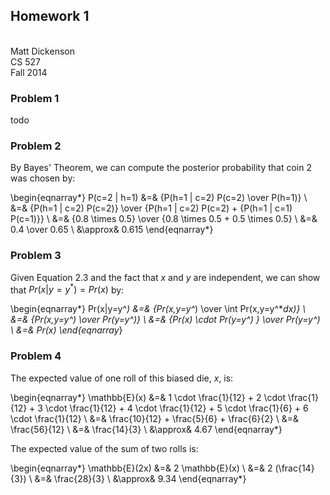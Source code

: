 ## Homework 1
\
Matt Dickenson \
CS 527 \
Fall 2014

### Problem 1

todo

### Problem 2

By Bayes' Theorem, we can compute the posterior probability that coin 2 was chosen by:

\begin{eqnarray*}
P(c=2 | h=1) &=& {P(h=1 | c=2) P(c=2) \over P(h=1)} \\
&=& {P(h=1 | c=2) P(c=2)} \over {P(h=1 | c=2) P(c=2) + {P(h=1 | c=1) P(c=1)}} \\
&=& {0.8 \times 0.5} \over {0.8 \times 0.5 + 0.5 \times 0.5} \\
&=& 0.4 \over 0.65 \\
&\approx& 0.615
\end{eqnarray*}

### Problem 3

Given Equation 2.3 and the fact that $x$ and $y$ are independent, we can show that $Pr(x|y=y^*)=Pr(x)$ by:

\begin{eqnarray*}
Pr(x|y=y^*) &=& {Pr(x,y=y^*) \over \int Pr(x,y=y^**dx)} \\
&=& {Pr(x,y=y^*) \over Pr(y=y^*)} \\
&=& {Pr(x) \cdot Pr(y=y^*) } \over Pr(y=y^*) \\
&=& Pr(x)
\end{eqnarray*}

### Problem 4

The expected value of one roll of this biased die, $x$, is:

\begin{eqnarray*}
\mathbb{E}(x) &=& 1 \cdot \frac{1}{12} + 2 \cdot \frac{1}{12} 
                + 3 \cdot \frac{1}{12} + 4 \cdot \frac{1}{12} 
                + 5 \cdot \frac{1}{6} + 6 \cdot \frac{1}{12} \\
            &=& \frac{10}{12} + \frac{5}{6} + \frac{6}{2} \\
            &=& \frac{56}{12} \\
            &=& \frac{14}{3} \\
            &\approx& 4.67
\end{eqnarray*}

The expected value of the sum of two rolls is:

\begin{eqnarray*}
\mathbb{E}(2x) &=& 2 \mathbb{E}(x) \\
            &=& 2 (\frac{14}{3}) \\
            &=& \frac{28}{3} \\
            &\approx& 9.34
\end{eqnarray*}
